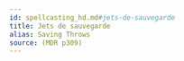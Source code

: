 ```yaml
---
id: spellcasting_hd.md#jets-de-sauvegarde
title: Jets de sauvegarde
alias: Saving Throws
source: (MDR p309)
---
```


